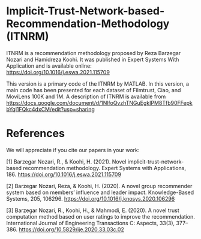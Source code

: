 # Implicit-Trust-Network-based-Recommendation-Methodology (ITNRM)

ITNRM is a recommendation methodology proposed by Reza Barzegar Nozari and Hamidreza Koohi. It was published in Expert Systems With Application and is available online: https://doi.org/10.1016/j.eswa.2021.115709

This version is a primary code of the ITNRM by MATLAB. In this version, a main code has been presented for each dataset of Filmtrust, Ciao, and MoviLens 100K and 1M.
A description of ITNRM is available from https://docs.google.com/document/d/1NlfoQvzhTNGuEgkIPM8Tfb90FFepkbYql1FQkc4dxCM/edit?usp=sharing

# References

We will appreciate if you cite our papers in your work:

[1] Barzegar Nozari, R., & Koohi, H. (2021). Novel implicit-trust-network-based recommendation methodology. Expert Systems with Applications, 186. https://doi.org/10.1016/j.eswa.2021.115709

[2] Barzegar Nozari, Reza, & Koohi, H. (2020). A novel group recommender system based on members’ influence and leader impact. Knowledge-Based Systems, 205, 106296. https://doi.org/10.1016/j.knosys.2020.106296

[3] Barzegar Nozari, R., Koohi, H., & Mahmodi, E. (2020). A novel trust computation method based on user ratings to improve the recommendation. International Journal of Engineering Transactions C: Aspects, 33(3), 377–386. https://doi.org/10.5829/ije.2020.33.03c.02
